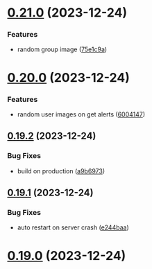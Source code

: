 # [0.21.0](https://github.com/Kshitiz1403/Alertly/compare/v0.20.0...v0.21.0) (2023-12-24)


### Features

* random group image ([75e1c9a](https://github.com/Kshitiz1403/Alertly/commit/75e1c9ab2bf7d4a51b42b4b098fa53324fbb323f))



# [0.20.0](https://github.com/Kshitiz1403/Alertly/compare/v0.19.2...v0.20.0) (2023-12-24)


### Features

* random user images on get alerts ([6004147](https://github.com/Kshitiz1403/Alertly/commit/600414791b2b35134d613c77bb6ca2e38ce22d6a))



## [0.19.2](https://github.com/Kshitiz1403/Alertly/compare/v0.19.1...v0.19.2) (2023-12-24)


### Bug Fixes

* build on production ([a9b6973](https://github.com/Kshitiz1403/Alertly/commit/a9b6973be8950cd3af543c46a18e5fb1af72e04c))



## [0.19.1](https://github.com/Kshitiz1403/Alertly/compare/v0.19.0...v0.19.1) (2023-12-24)


### Bug Fixes

* auto restart on server crash ([e244baa](https://github.com/Kshitiz1403/Alertly/commit/e244baa023b45e24114c83adebf02df857799a52))



# [0.19.0](https://github.com/Kshitiz1403/Alertly/compare/v0.18.0...v0.19.0) (2023-12-24)



